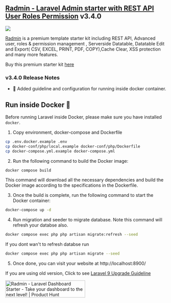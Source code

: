 ## [Radmin - Laravel Admin starter with REST API User Roles Permission](https://codecanyon.net/item/laravel-admin-template-roles-permission-editable-datatables/26005211) v3.4.0
<img src="https://github.com/RakibDevs/Radmin-Laravel-Admin-starter-with-REST-API-User-Roles-Permission/blob/main/radmin.jpg">


[Radmin](https://codecanyon.net/item/laravel-admin-template-roles-permission-editable-datatables/26005211) is a premium template starter kit including REST API, Advanced user, roles & permission management , Serverside Datatable, Datatable Edit and Export( CSV, EXCEL, PRINT, PDF, COPY),Cache Clear, XSS protection and many more features.

Buy this premium starter kit [here](https://codecanyon.net/item/laravel-admin-template-roles-permission-editable-datatables/26005211)

### v3.4.0 Release Notes
- 🐳 Added guideline and configuration for running inside docker container. 

## Run inside Docker 🐳
Before running Laravel inside Docker, please make sure you have installed `docker`.

1. Copy environment, docker-compose and Dockerfile

```bash
cp .env.docker.example .env
cp docker-conf/php/local.example docker-conf/php/Dockerfile
cp docker-compose.yml.example docker-compose.yml
```

2. Run the following command to build the Docker image:
```bash
docker compose build
```
This command will download all the necessary dependencies and build the Docker image according to the specifications in the Dockerfile.

3. Once the build is complete, run the following command to start the Docker container: 
```bash
docker-compose up -d
```

4. Run migration and seeder to migrate database. Note this command will refresh your databse also.
```bash
docker compose exec php php artisan migrate:refresh --seed
```
If you dont wan't to refresh databse run
```bash
docker compose exec php php artisan migrate --seed
```
5. Once done, you can visit your website at http://localhost:8900/


If you are using old version, Click to see [Laravel 9 Upgrade Guideline](https://github.com/themicly/Radmin-Laravel-Admin-Starter-Kit/blob/main/upgrade-to-laravel-9.md)

<a href="https://www.producthunt.com/posts/radmin-laravel-dashboard-starter?utm_source=badge-featured&utm_medium=badge&utm_souce=badge-radmin&#0045;laravel&#0045;dashboard&#0045;starter" target="_blank"><img src="https://api.producthunt.com/widgets/embed-image/v1/featured.svg?post_id=384432&theme=light" alt="Radmin&#0032;&#0045;&#0032;Laravel&#0032;Dashboard&#0032;Starter - Take&#0032;your&#0032;dashboard&#0032;to&#0032;the&#0032;next&#0032;level&#0033; | Product Hunt" style="width: 250px; height: 54px;" width="250" height="54" /></a>

